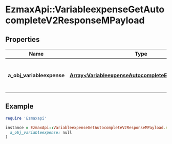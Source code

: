 # EzmaxApi::VariableexpenseGetAutocompleteV2ResponseMPayload

## Properties

| Name | Type | Description | Notes |
| ---- | ---- | ----------- | ----- |
| **a_obj_variableexpense** | [**Array&lt;VariableexpenseAutocompleteElementResponse&gt;**](VariableexpenseAutocompleteElementResponse.md) | An array of Variableexpense autocomplete element response. | [optional] |

## Example

```ruby
require 'Ezmaxapi'

instance = EzmaxApi::VariableexpenseGetAutocompleteV2ResponseMPayload.new(
  a_obj_variableexpense: null
)
```

